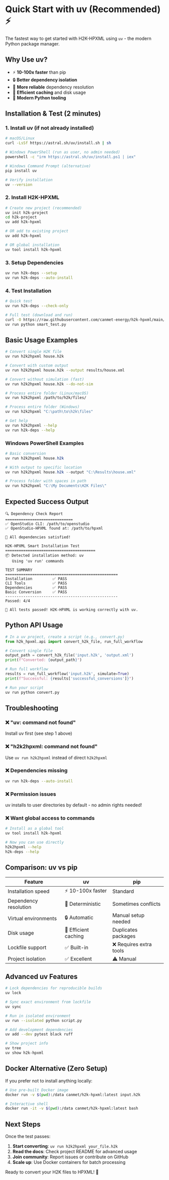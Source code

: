 # Quick Start with uv (Recommended) ⚡

The fastest way to get started with H2K-HPXML using `uv` - the modern Python package manager.

## Why Use uv?

- ⚡ **10-100x faster** than pip
- 🔒 **Better dependency isolation**
- 🎯 **More reliable** dependency resolution
- 💾 **Efficient caching** and disk usage
- 🚀 **Modern Python tooling**

## Installation & Test (2 minutes)

### 1. Install uv (if not already installed)

```bash
# macOS/Linux
curl -LsSf https://astral.sh/uv/install.sh | sh

# Windows PowerShell (run as user, no admin needed)
powershell -c "irm https://astral.sh/uv/install.ps1 | iex"

# Windows Command Prompt (alternative)
pip install uv

# Verify installation
uv --version
```

### 2. Install H2K-HPXML

```bash
# Create new project (recommended)
uv init h2k-project
cd h2k-project
uv add h2k-hpxml

# OR add to existing project
uv add h2k-hpxml

# OR global installation
uv tool install h2k-hpxml
```

### 3. Setup Dependencies

```bash
uv run h2k-deps --setup
uv run h2k-deps --auto-install
```

### 4. Test Installation

```bash
# Quick test
uv run h2k-deps --check-only

# Full test (download and run)
curl -O https://raw.githubusercontent.com/canmet-energy/h2k-hpxml/main/scripts/installation/smart_test.py
uv run python smart_test.py
```

## Basic Usage Examples

```bash
# Convert single H2K file  
uv run h2k2hpxml house.h2k

# Convert with custom output
uv run h2k2hpxml house.h2k --output results/house.xml

# Convert without simulation (fast)
uv run h2k2hpxml house.h2k --do-not-sim

# Process entire folder (Linux/macOS)
uv run h2k2hpxml /path/to/h2k/files/

# Process entire folder (Windows)
uv run h2k2hpxml "C:\path\to\h2k\files"

# Get help
uv run h2k2hpxml --help
uv run h2k-deps --help
```

### Windows PowerShell Examples

```powershell
# Basic conversion
uv run h2k2hpxml house.h2k

# With output to specific location
uv run h2k2hpxml house.h2k --output "C:\Results\house.xml"

# Process folder with spaces in path
uv run h2k2hpxml "C:\My Documents\H2K Files\"
```

## Expected Success Output

```
🔍 Dependency Check Report
==============================
✅ OpenStudio CLI: /path/to/openstudio
✅ OpenStudio-HPXML found at: /path/to/hpxml

🎉 All dependencies satisfied!

H2K-HPXML Smart Installation Test
========================================
📦 Detected installation method: uv
   Using 'uv run' commands

TEST SUMMARY
==================================================
Installation         ✅ PASS
CLI Tools            ✅ PASS
Dependencies         ✅ PASS
Basic Conversion     ✅ PASS
--------------------------------------------------
Passed: 4/4

🎉 All tests passed! H2K-HPXML is working correctly with uv.
```

## Python API Usage

```python
# In a uv project, create a script (e.g., convert.py)
from h2k_hpxml.api import convert_h2k_file, run_full_workflow

# Convert single file
output_path = convert_h2k_file('input.h2k', 'output.xml')
print(f"Converted: {output_path}")

# Run full workflow
results = run_full_workflow('input.h2k', simulate=True)
print(f"Successful: {results['successful_conversions']}")
```

```bash
# Run your script
uv run python convert.py
```

## Troubleshooting

### ❌ "uv: command not found"
Install uv first (see step 1 above)

### ❌ "h2k2hpxml: command not found"  
Use `uv run h2k2hpxml` instead of direct `h2k2hpxml`

### ❌ Dependencies missing
```bash
uv run h2k-deps --auto-install
```

### ❌ Permission issues
uv installs to user directories by default - no admin rights needed!

### ❌ Want global access to commands
```bash
# Install as a global tool  
uv tool install h2k-hpxml

# Now you can use directly
h2k2hpxml --help
h2k-deps --help
```

## Comparison: uv vs pip

| Feature | uv | pip |
|---------|----|----|
| Installation speed | ⚡ 10-100x faster | Standard |
| Dependency resolution | 🎯 Deterministic | Sometimes conflicts |
| Virtual environments | 🔒 Automatic | Manual setup needed |
| Disk usage | 💾 Efficient caching | Duplicates packages |
| Lockfile support | ✅ Built-in | ❌ Requires extra tools |
| Project isolation | ✅ Excellent | ⚠️ Manual |

## Advanced uv Features

```bash
# Lock dependencies for reproducible builds
uv lock

# Sync exact environment from lockfile
uv sync

# Run in isolated environment
uv run --isolated python script.py

# Add development dependencies
uv add --dev pytest black ruff

# Show project info
uv tree
uv show h2k-hpxml
```

## Docker Alternative (Zero Setup)

If you prefer not to install anything locally:

```bash
# Use pre-built Docker image
docker run -v $(pwd):/data canmet/h2k-hpxml:latest input.h2k

# Interactive shell
docker run -it -v $(pwd):/data canmet/h2k-hpxml:latest bash
```

## Next Steps

Once the test passes:

1. **Start converting**: `uv run h2k2hpxml your_file.h2k`
2. **Read the docs**: Check project README for advanced usage
3. **Join community**: Report issues or contribute on GitHub
4. **Scale up**: Use Docker containers for batch processing

Ready to convert your H2K files to HPXML! 🎉
